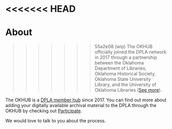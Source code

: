 <<<<<<< HEAD
=======
# About

>>>>>>> 55a2e08 (wip)
The OKHUB officially joined the DPLA network in 2017 through a partnership between the Oklahoma Department of Libraries, Oklahoma Historical Society, Oklahoma State University Library, and the University of Oklahoma Libraries ([See more](https://dp.la/news/oklahoma-hub-collections-now-discoverable-in-dpla/)).

The OKHUB is a [DPLA member hub](https://pro.dp.la/hubs) since 2017. You can find out more about adding your digitally available archival material to the DPLA through the OKHUB  by checking out [Participate](/participate).

We would love to talk to you about the process.

